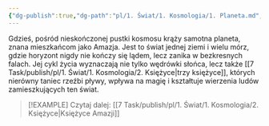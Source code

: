 ```yaml
---
{"dg-publish":true,"dg-path":"pl/1. Świat/1. Kosmologia/1. Planeta.md","permalink":"/pl/1-swiat/1-kosmologia/1-planeta/","created":"2025-02-26T16:46:39.022+01:00","updated":"2025-02-28T13:39:50.110+01:00"}
---
```



Gdzieś, pośród nieskończonej pustki kosmosu krąży samotna planeta, znana mieszkańcom jako Amazja. Jest to świat jednej ziemi i wielu mórz, gdzie horyzont nigdy nie kończy się lądem, lecz zanika w bezkresnych falach. Jej cykl życia wyznaczają nie tylko wędrówki słońca, lecz także [[7 Task/publish/pl/1. Świat/1. Kosmologia/2. Księżyce\|trzy księżyce]], których nierówny taniec rzeźbi pływy, wpływa na magię i kształtuje wierzenia ludów zamieszkujących ten świat.

> [!EXAMPLE] Czytaj dalej: [[7 Task/publish/pl/1. Świat/1. Kosmologia/2. Księżyce\|Księżyce Amazji]]
